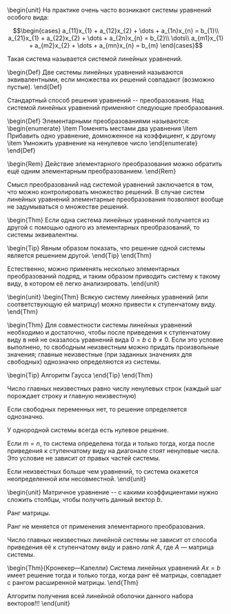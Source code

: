 \begin{unit}
На практике очень часто возникают системы уравнений особого вида:

$$\begin{cases}
a_{11}x_{1} + a_{12}x_{2} + \dots + a_{1n}x_{n} = b_{1}\\
a_{21}x_{1} + a_{22}x_{2} + \dots + a_{2n}x_{n} = b_{2}\\
\dots\\
a_{m1}x_{1} + a_{m2}x_{2} + \dots + a_{mn}x_{n} = b_{m}
\end{cases}$$

Такая система называется системой линейных уравнений.

\begin{Def}
Две системы линейных уравнений называются эквивалентными, если множества их решений совпадают (возможно пустые).
\end{Def}

Стандартный способ решения уравнений -- преобразования. Над системой линейных уравнений применяют следующие
преобразования.

\begin{Def}
Элементарными преобразованиями называются:
\begin{enumerate}
\item Поменять местами два уравнения
\item Прибавить одно уравнение, домноженное на коэффициент, к другому
\item Умножить уравнение на ненулевое число
\end{enumerate}
\end{Def}

\begin{Rem}
Действие элементарного преобразования можно обратить ещё одним элементарным преобразованием.
\end{Rem}

Смысл преобразований над системой уравнений заключается в том, что можно контролировать множество решений. В
случае систем линейных уравнений элементарные преобразования позволяют вообще не задумываться о множестве решений.

\begin{Thm}
Если одна система линейных уравнений получается из другой с помощью одного из элементарных преобразований, то
системы эквивалентны.

\begin{Tip}
Явным образом показать, что решение одной системы является решением другой.
\end{Tip}
\end{Thm}

Естественно, можно применять несколько элементарных преобразований подряд, и таким образом приводить систему к
такому виду, в котором её легко анализировать.
\end{unit}

\begin{unit}
\begin{Thm}
Всякую систему линейных уравнений (или соответствующую ей матрицу) можно привести к ступенчатому виду.
\end{Thm}

\begin{Thm}
Для совместности системы линейных уравнений необходимо и достаточно, чтобы после приведения к ступенчатому виду в
ней не оказалось уравнений вида $0 = b$ с $b \neq 0$. Если это условие выполнено, то свободным неизвестным можно
придать произвольные значения; главные неизвестные (при заданных значениях для свободных) однозначно определяются
из системы.

\begin{Tip}
Алгоритм Гаусса
\end{Tip}
\end{Thm}

Число главных неизвестных равно числу ненулевых строк (каждый шаг порождает строку и главную неизвестную)

Если свободных переменных нет, то решение определяется однозначно.

У однородной системы всегда есть нулевое решение.

Если $m = n$, то система определена тогда и только тогда, когда после приведения к ступенчатому виду на диагонале
стоят ненулевые числа. Это условие не зависит от правых частей системы.

Если неизвестных больше чем уравнений, то система окажется неопределенной или несовместной. 
\end{unit}

\begin{unit}
Матричное уравнение -- с какими коэффициентами нужно сложить столбцы, чтобы получить данный вектор $b$.

Ранг матрицы.

Ранг не меняется от применения элементарного преобразования.

Число главных неизвестных линейной системы не зависит от способа приведения её к ступенчатому виду и равно
$rank\ A$, где $A$ — матрица системы.

\begin{Thm}{Кронекер—Капелли}
Система линейных уравнений $Ax = b$ имеет решение тогда и только тогда, когда ранг её матрицы,
совпадает с рангом расширенной матрицы.
\end{Thm}

Алгоритм получения всей линейной оболочки данного набора векторов!!!
\end{unit}
